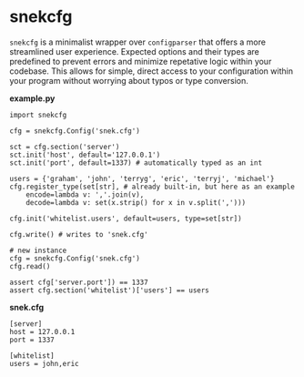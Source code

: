 # snekcfg

`snekcfg` is a minimalist wrapper over `configparser` that offers a more
streamlined user experience. Expected options and their types are predefined
to prevent errors and minimize repetative logic within your codebase. This
allows for simple, direct access to your configuration within your program
without worrying about typos or type conversion.

**example.py**

    import snekcfg

    cfg = snekcfg.Config('snek.cfg')

    sct = cfg.section('server')
    sct.init('host', default='127.0.0.1')
    sct.init('port', default=1337) # automatically typed as an int

    users = {'graham', 'john', 'terryg', 'eric', 'terryj', 'michael'}
    cfg.register_type(set[str], # already built-in, but here as an example
        encode=lambda v: ','.join(v),
        decode=lambda v: set(x.strip() for x in v.split(',')))

    cfg.init('whitelist.users', default=users, type=set[str])

    cfg.write() # writes to 'snek.cfg'

    # new instance
    cfg = snekcfg.Config('snek.cfg')
    cfg.read()

    assert cfg['server.port']) == 1337
    assert cfg.section('whitelist')['users'] == users

**snek.cfg**

    [server]
    host = 127.0.0.1
    port = 1337

    [whitelist]
    users = john,eric
